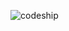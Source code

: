 ![codeship](https://codeship.com/projects/57540950-69a6-0132-5440-265187a17dc6/status?branch=master
)
